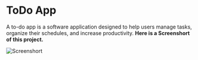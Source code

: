 # ToDo App
A to-do app is a software application designed to help users manage tasks, organize their schedules, and increase productivity.
**Here is a Screenshort of this project.**

![Screenshort](https://github.com/nazmulhasan77/ToDo_App/assets/111182748/94544840-c7cd-4811-92e5-562ccd0ee939)